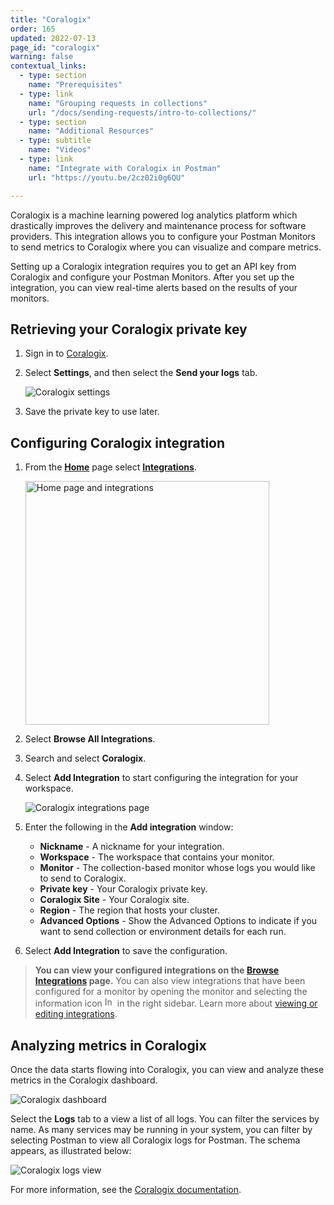 ```yaml
---
title: "Coralogix"
order: 165
updated: 2022-07-13
page_id: "coralogix"
warning: false
contextual_links:
  - type: section
    name: "Prerequisites"
  - type: link
    name: "Grouping requests in collections"
    url: "/docs/sending-requests/intro-to-collections/"
  - type: section
    name: "Additional Resources"
  - type: subtitle
    name: "Videos"
  - type: link
    name: "Integrate with Coralogix in Postman"
    url: "https://youtu.be/2cz02i0g6QU"

---
```


Coralogix is a machine learning powered log analytics platform which drastically improves the delivery and maintenance process for software providers. This integration allows you to configure your Postman Monitors to send metrics to Coralogix where you can visualize and compare metrics.

Setting up a Coralogix integration requires you to get an API key from Coralogix and configure your Postman Monitors. After you set up the integration, you can view real-time alerts based on the results of your monitors.

## Retrieving your Coralogix private key

1. Sign in to [Coralogix](https://dashboard.coralogix.com/#/login).

1. Select **Settings**, and then select the **Send your logs** tab.

    ![Coralogix settings](https://assets.postman.com/postman-docs/Coralogix_Pvtkey1.png)

1. Save the private key to use later.

## Configuring Coralogix integration

1. From the **[Home](https://go.postman.co/home)** page select **[Integrations](https://go.postman.co/integrations)**.

    <img alt="Home page and integrations" src="https://assets.postman.com/postman-docs/v10/home-integrations-v10.jpg" width="390px">

1. Select **Browse All Integrations**.

1. Search and select **Coralogix**.

1. Select **Add Integration** to start configuring the integration for your workspace.

    ![Coralogix integrations page](https://assets.postman.com/postman-docs/coralogix-add-integration.jpg)

1. Enter the following in the **Add integration** window:

    * **Nickname** - A nickname for your integration.
    * **Workspace** - The workspace that contains your monitor.
    * **Monitor** - The collection-based monitor whose logs you would like to send to Coralogix.
    * **Private key** - Your Coralogix private key.
    * **Coralogix Site** - Your Coralogix site.
    * **Region** - The region that hosts your cluster.
    * **Advanced Options** - Show the Advanced Options to indicate if you want to send collection or environment details for each run.

1. Select **Add Integration** to save the configuration.

> **You can view your configured integrations on the [Browse Integrations](https://go.postman.co/integrations/browse) page.** You can also view integrations that have been configured for a monitor by opening the monitor and selecting the information icon <img alt="Information icon" src="https://assets.postman.com/postman-docs/icon-information-v9-5.jpg#icon" width="16px"> in the right sidebar. Learn more about [viewing or editing integrations](/docs/integrations/intro-integrations/#viewing-or-editing-integrations).

## Analyzing metrics in Coralogix

Once the data starts flowing into Coralogix, you can view and analyze these metrics in the Coralogix dashboard.

![Coralogix dashboard](https://assets.postman.com/postman-docs/coralogix_dashboard1.png)

Select the **Logs** tab to a view a list of all logs. You can filter the services by name. As many services may be running in your system, you can filter by selecting Postman to view all Coralogix logs for Postman. The schema appears, as illustrated below:

![Coralogix logs view](https://assets.postman.com/postman-docs/coralogix_schema1.png)

For more information, see the [Coralogix documentation](https://coralogix.com/docs/logs-screen/).
